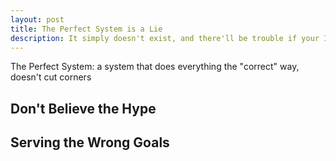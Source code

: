 ```yaml
---
layout: post
title: The Perfect System is a Lie
description: It simply doesn't exist, and there'll be trouble if your IT department serves it instead of business goals.
---
```


The Perfect System: a system that does everything the "correct" way, doesn't cut corners

## Don't Believe the Hype



## Serving the Wrong Goals